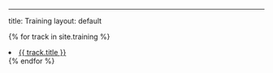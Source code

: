 ---
title: Training
layout: default

{% for track in site.training %}
      <li>
        <a href="{{ track.url }}">{{ track.title }}</a>
      </li>
{% endfor %}
